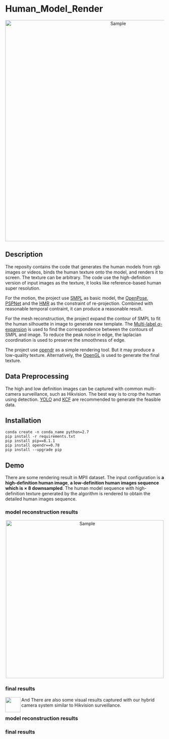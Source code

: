 # Human_Model_Render

<p align="center">
	<img src="https://github.com/li19960612/Human_Model_Render/blob/master/demo/pipeline.png" alt="Sample"  width="700">
</p>

## Description
The reposity contains the code that generates the human models from rgb images or videos, binds the human texture onto the model, and renders it to screen. The texture can be arbitrary. The code use the high-definition version of input images as the texture, it looks like reference-based human super resolution.

For the motion, the project use [SMPL](https://smpl.is.tue.mpg.de/) as basic model, the [OpenPose](https://github.com/CMU-Perceptual-Computing-Lab/openpose), [PSPNet](https://github.com/Lextal/pspnet-pytorch) and the [HMR](https://github.com/akanazawa/hmr) as the constraint of re-projection. Combined with reasonable temporal contraint, it can produce a reasonable result. 

For the mesh reconstruction, the project expand the contour of SMPL to fit the human silhouette in image to generate new template. The [Multi-label $\alpha$-expansion](https://vision.cs.uwaterloo.ca/code/) is used to find the correspondence between the contours of SMPL and image. To reduce the peak noise in edge, the laplacian coordination is used to preserve the smoothness of edge.

The project use [opendr](https://pypi.org/project/opendr/) as a simple rendering tool. But it may produce a low-quality texture. Alternatively, the [OpenGL](https://www.opengl.org/) is used to generate the final texture. 

## Data Preprocessing
The high and low definition images can be captured with common multi-camera surveillance, such as Hikvision. The best way is to crop the human using detection. [YOLO](https://github.com/AlexeyAB/darknet) and [KCF](https://github.com/joaofaro/KCFcpp) are recommended to generate the feasible data. 

## Installation
```
conda create -n conda_name python=2.7
pip install -r requirements.txt
pip install pip==8.1.1
pip install opendr==0.78
pip install --upgrade pip
```

## Demo
There are some rendering result in MPII dataset. The input configuration is **a high-definition human image**, **a low-definition human images sequence which is $\times$ 8 downsampled**. The human model sequence with high-definition texture generated by the algorithm is rendered to obtain the detailed human images sequence.  

### model reconstruction results
<p align="center">
	<img src="https://personal-1301265575.cos.ap-shenzhen-fsi.myqcloud.com/Human_Render/media1.mp4" alt="Sample" width="500">
</p>

### final results
<a href="url"><img src="https://personal-1301265575.cos.ap-shenzhen-fsi.myqcloud.com/Human_Render/media1.gif" align="left" height="48" width="48" ></a>

And There are also some visual results captured with our hybrid camera system similar to Hikvision surveillance.

### model reconstruction results

### final results


